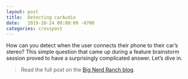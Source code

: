 ```yaml
---
layout: post
title:  Detecting carAudio
date:   2019-10-24 00:00:00 -0700
categories: crosspost
---
```


How can you detect when the user connects their phone to their car’s stereo? This simple question that came up during a feature brainstorm session proved to have a surprisingly complicated answer. Let’s dive in.

> Read the full post on the [Big Nerd Ranch blog](https://www.bignerdranch.com/blog/detecting-caraudio/).
